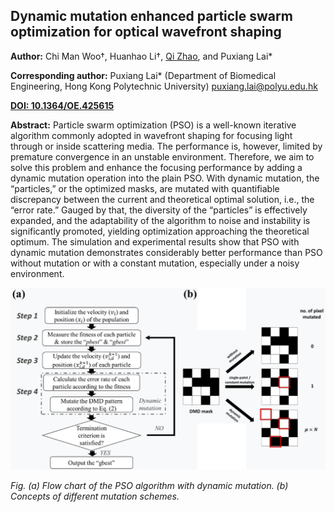 ## Dynamic mutation enhanced particle swarm optimization for optical wavefront shaping

**Author:** Chi Man Woo†, Huanhao Li†, <u>Qi Zhao</u>, and Puxiang Lai* 

**Corresponding author:** Puxiang Lai* (Department of Biomedical Engineering, Hong Kong Polytechnic University) puxiang.lai@polyu.edu.hk

**[DOI: 10.1364/OE.425615](https://doi.org/10.1364/OE.425615)**

**Abstract:** Particle swarm optimization (PSO) is a well-known iterative algorithm commonly adopted in wavefront shaping 
for focusing light through or inside scattering media. The performance is, however, limited by premature convergence 
in an unstable environment. Therefore, we aim to solve this problem and enhance the focusing performance by adding a 
dynamic mutation operation into the plain PSO. With dynamic mutation, the “particles,” or the optimized masks, are 
mutated with quantifiable discrepancy between the current and theoretical optimal solution, i.e., the “error rate.” 
Gauged by that, the diversity of the “particles” is effectively expanded, and the adaptability of the algorithm to 
noise and instability is significantly promoted, yielding optimization approaching the theoretical optimum. The 
simulation and experimental results show that PSO with dynamic mutation demonstrates considerably better performance 
than PSO without mutation or with a constant mutation, especially under a noisy environment.

![Algorithm](/Publication/dma_pso.jpg)

_Fig. (a) Flow chart of the PSO algorithm with dynamic mutation. (b) Concepts of different mutation schemes._
